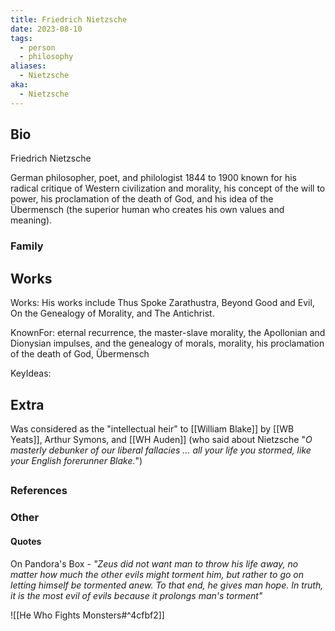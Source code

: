 ```yaml
---
title: Friedrich Nietzsche
date: 2023-08-10
tags:
  - person
  - philosophy
aliases:
  - Nietzsche
aka:
  - Nietzsche
---
```

## Bio
Friedrich Nietzsche
 
German philosopher, poet, and philologist 
1844 to 1900
known for his radical critique of Western civilization and morality, his concept of the will to power, his proclamation of the death of God, and his idea of the Übermensch (the superior human who creates his own values and meaning). 

### Family

## Works
Works:  His works include Thus Spoke Zarathustra, Beyond Good and Evil, On the Genealogy of Morality, and The Antichrist.

KnownFor: eternal recurrence, the master-slave morality, the Apollonian and Dionysian impulses, and the genealogy of morals, morality, his proclamation of the death of God, Übermensch

KeyIdeas:

## Extra
Was considered as the "intellectual heir" to [[William Blake]] by [[WB Yeats]], Arthur Symons, and [[WH Auden]] (who said about Nietzsche "*O masterly debunker of our liberal fallacies … all your life you stormed, like your English forerunner Blake.*")
##
### References

### Other

#### Quotes 
On Pandora's Box - *"Zeus did not want man to throw his life away, no matter how much the other evils might torment him, but rather to go on letting himself be tormented anew. To that end, he gives man hope. In truth, it is the most evil of evils because it prolongs man's torment"*

![[He Who Fights Monsters#^4cfbf2]]


